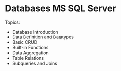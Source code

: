 # Databases MS SQL Server
Topics:
* Database Introduction
* Data Definition and Datatypes
* Basic CRUD  
* Built-in Functions
* Data Aggregation
* Table Relations
* Subqueries and Joins
